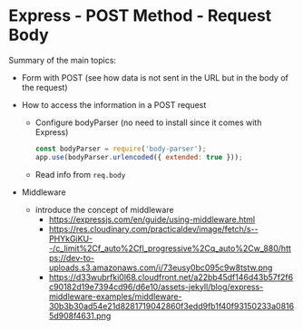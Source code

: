 

# Express - POST Method - Request Body


<!-- 

Status: just a summary

-->


Summary of the main topics:

- Form with POST (see how data is not sent in the URL but in the body of the request)

- How to access the information in a POST request
  - Configure bodyParser (no need to install since it comes with Express)

      ```javascript
      const bodyParser = require('body-parser');
      app.use(bodyParser.urlencoded({ extended: true }));
      ```

    <!-- note: ironlauncher will add this configuration for us -->
   
  - Read info from `req.body`


- Middleware
  - introduce the concept of middleware
    - https://expressjs.com/en/guide/using-middleware.html
    - https://res.cloudinary.com/practicaldev/image/fetch/s--PHYkGiKU--/c_limit%2Cf_auto%2Cfl_progressive%2Cq_auto%2Cw_880/https://dev-to-uploads.s3.amazonaws.com/i/73eusy0bc095c9w8tstw.png
    - https://d33wubrfki0l68.cloudfront.net/a22bb45df146d43b57f2f6c90182d19e7394cd96/d6e10/assets-jekyll/blog/express-middleware-examples/middleware-30b3b30ad54e21d8281719042860f3edd9fb1f40f93150233a08165d908f4631.png

